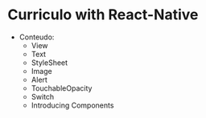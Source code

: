 # Curriculo with React-Native

- Conteudo:
  - View
  - Text
  - StyleSheet
  - Image
  - Alert
  - TouchableOpacity
  - Switch
  - Introducing Components
